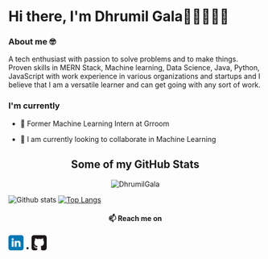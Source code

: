 # Hi there, I'm Dhrumil Gala👋🏼👨🏻‍💻
### About me 🤓
A tech enthusiast with passion to solve problems and to make things. Proven skills in MERN Stack, Machine learning, Data Science, Java, Python, JavaScript with work experience in various organizations and startups and I believe that I am a versatile learner and can get going with any sort of work.

### I'm currently

- 💼 Former Machine Learning Intern at Grroom

- 🌱  I am currently looking to collaborate in Machine Learning

<h2 align='center'>Some of my GitHub Stats</h2>

<p align=center> <img src=https://komarev.com/ghpvc/?username=DhrumilGala alt=DhrumilGala /> </p>

![Github stats](https://github-readme-stats.vercel.app/api?username=dhrumilgala&theme=dark&show_icons=true)
[![Top Langs](https://github-readme-stats.vercel.app/api/top-langs/?username=DhrumilGala&layout=compact&theme=dark&hide=dart,MakeFile&langs_count=8)](https://github.com/DhrumilGala/github-readme-stats)


<h4 align='center'>📫 Reach me on</h4>

<p align='center'>

<a href = https://www.linkedin.com/in/dhrumilgala><img src=https://raw.githubusercontent.com/edent/SuperTinyIcons/master/images/svg/linkedin.svg height='30' weight='30'></a> • <a href = https://github.com/dhrumilgala><img src=https://raw.githubusercontent.com/edent/SuperTinyIcons/master/images/svg/github.svg height='30' weight='30'></a>


